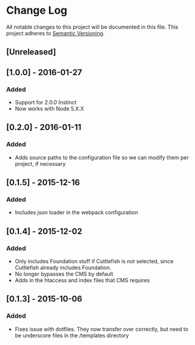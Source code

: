 # Change Log
All notable changes to this project will be documented in this file. This project adheres to [Semantic Versioning](http://semver.org).

## [Unreleased]

## [1.0.0] - 2016-01-27
### Added
- Support for 2.0.0 Instinct
- Now works with Node 5.X.X

## [0.2.0] - 2016-01-11
### Added
- Adds source paths to the configuration file so we can modify them per project, if necessary

## [0.1.5] - 2015-12-16
### Added
- Includes json loader in the webpack configuration

## [0.1.4] - 2015-12-02
### Added
- Only includes Foundation stuff if Cuttlefish is not selected, since Cuttlefish already includes Foundation.
- No longer bypasses the CMS by default
- Adds in the htaccess and index files that CMS requires

## [0.1.3] - 2015-10-06
### Added
- Fixes issue with dotfiles. They now transfer over correctly, but need to be underscore files in the /templates directory
